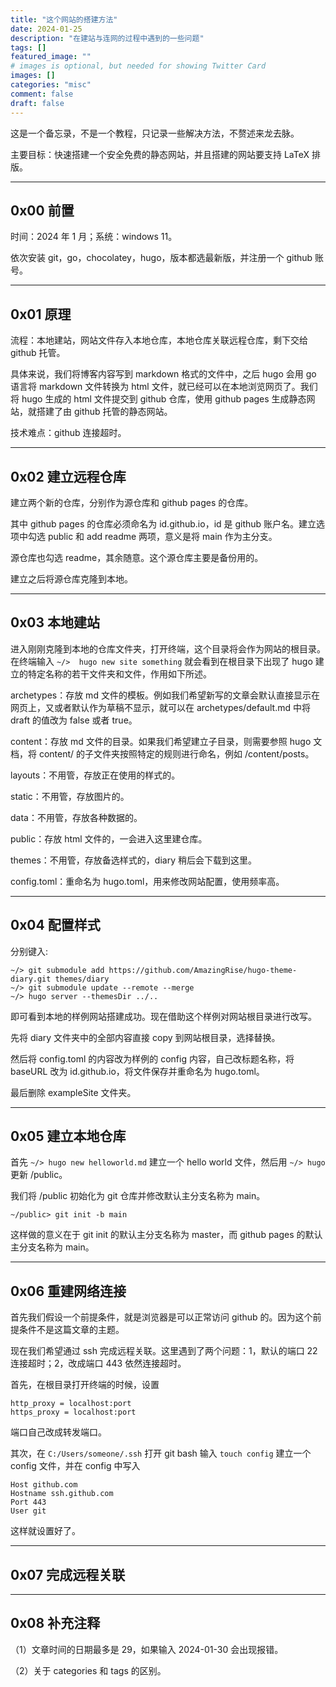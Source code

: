 ```yaml
---
title: "这个网站的搭建方法"
date: 2024-01-25
description: "在建站与连网的过程中遇到的一些问题"
tags: []
featured_image: ""
# images is optional, but needed for showing Twitter Card
images: []
categories: "misc"
comment: false
draft: false
---
```


这是一个备忘录，不是一个教程，只记录一些解决方法，不赘述来龙去脉。

主要目标：快速搭建一个安全免费的静态网站，并且搭建的网站要支持 LaTeX 排版。

***

## 0x00 前置 

时间：2024 年 1 月；系统：windows 11。

依次安装 git，go，chocolatey，hugo，版本都选最新版，并注册一个 github 账号。

***

## 0x01 原理

流程：本地建站，网站文件存入本地仓库，本地仓库关联远程仓库，剩下交给 github 托管。

具体来说，我们将博客内容写到 markdown 格式的文件中，之后 hugo 会用 go 语言将 markdown 文件转换为 html 文件，就已经可以在本地浏览网页了。我们将 hugo 生成的 html 文件提交到 github 仓库，使用 github pages 生成静态网站，就搭建了由 github 托管的静态网站。

技术难点：github 连接超时。

***

## 0x02 建立远程仓库

建立两个新的仓库，分别作为源仓库和 github pages 的仓库。

其中 github pages 的仓库必须命名为 id.github.io，id 是 github 账户名。建立选项中勾选 public 和 add readme 两项，意义是将 main 作为主分支。

源仓库也勾选 readme，其余随意。这个源仓库主要是备份用的。

建立之后将源仓库克隆到本地。

***

## 0x03 本地建站

进入刚刚克隆到本地的仓库文件夹，打开终端，这个目录将会作为网站的根目录。在终端输入 `~/>  hugo new site something` 就会看到在根目录下出现了 hugo 建立的特定名称的若干文件夹和文件，作用如下所述。

archetypes：存放 md 文件的模板。例如我们希望新写的文章会默认直接显示在网页上，又或者默认作为草稿不显示，就可以在 archetypes/default.md 中将 draft 的值改为 false 或者 true。

content：存放 md 文件的目录。如果我们希望建立子目录，则需要参照 hugo 文档，将 content/ 的子文件夹按照特定的规则进行命名，例如 /content/posts。

layouts：不用管，存放正在使用的样式的。

static：不用管，存放图片的。

data：不用管，存放各种数据的。

public：存放 html 文件的，一会进入这里建仓库。

themes：不用管，存放备选样式的，diary 稍后会下载到这里。

config.toml：重命名为 hugo.toml，用来修改网站配置，使用频率高。

***

## 0x04 配置样式

分别键入: 

    ~/> git submodule add https://github.com/AmazingRise/hugo-theme-diary.git themes/diary
    ~/> git submodule update --remote --merge
    ~/> hugo server --themesDir ../..
    
即可看到本地的样例网站搭建成功。现在借助这个样例对网站根目录进行改写。

先将 diary 文件夹中的全部内容直接 copy 到网站根目录，选择替换。

然后将 config.toml 的内容改为样例的 config 内容，自己改标题名称，将 baseURL 改为 id.github.io，将文件保存并重命名为 hugo.toml。

最后删除 exampleSite 文件夹。

***

## 0x05 建立本地仓库

首先 `~/> hugo new helloworld.md` 建立一个 hello world 文件，然后用 `~/> hugo` 更新 /public。

我们将 /public 初始化为 git 仓库并修改默认主分支名称为 main。

    ~/public> git init -b main

这样做的意义在于 git init 的默认主分支名称为 master，而 github pages 的默认主分支名称为 main。

***

## 0x06 重建网络连接

首先我们假设一个前提条件，就是浏览器是可以正常访问 github 的。因为这个前提条件不是这篇文章的主题。

现在我们希望通过 ssh 完成远程关联。这里遇到了两个问题：1，默认的端口 22 连接超时；2，改成端口 443 依然连接超时。

首先，在根目录打开终端的时候，设置

    http_proxy = localhost:port
    https_proxy = localhost:port

端口自己改成转发端口。

其次，在 `C:/Users/someone/.ssh` 打开 git bash 输入 `touch config` 建立一个 config 文件，并在 config 中写入 

    Host github.com
    Hostname ssh.github.com
    Port 443
    User git

这样就设置好了。

***

## 0x07 完成远程关联

***

## 0x08 补充注释

（1）文章时间的日期最多是 29，如果输入 2024-01-30 会出现报错。

（2）关于 categories 和 tags 的区别。